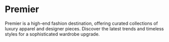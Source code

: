 # Premier
 Premier is a high-end fashion destination, offering curated collections of luxury apparel and designer pieces. Discover the latest trends and timeless styles for a sophisticated wardrobe upgrade.
